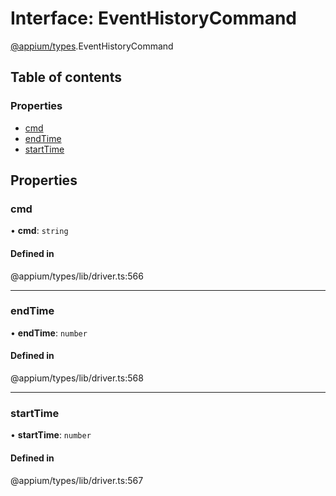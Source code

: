 # Interface: EventHistoryCommand

[@appium/types](../modules/appium_types.md).EventHistoryCommand

## Table of contents

### Properties

- [cmd](appium_types.EventHistoryCommand.md#cmd)
- [endTime](appium_types.EventHistoryCommand.md#endtime)
- [startTime](appium_types.EventHistoryCommand.md#starttime)

## Properties

### cmd

• **cmd**: `string`

#### Defined in

@appium/types/lib/driver.ts:566

___

### endTime

• **endTime**: `number`

#### Defined in

@appium/types/lib/driver.ts:568

___

### startTime

• **startTime**: `number`

#### Defined in

@appium/types/lib/driver.ts:567

